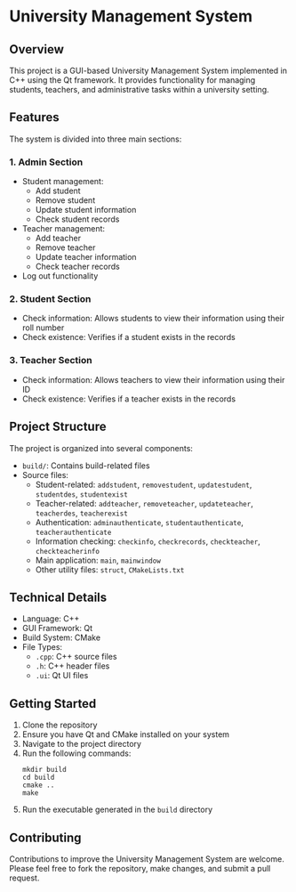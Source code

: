 # University Management System

## Overview
This project is a GUI-based University Management System implemented in C++ using the Qt framework. It provides functionality for managing students, teachers, and administrative tasks within a university setting.

## Features
The system is divided into three main sections:

### 1. Admin Section
- Student management:
  - Add student
  - Remove student
  - Update student information
  - Check student records
- Teacher management:
  - Add teacher
  - Remove teacher
  - Update teacher information
  - Check teacher records
- Log out functionality

### 2. Student Section
- Check information: Allows students to view their information using their roll number
- Check existence: Verifies if a student exists in the records

### 3. Teacher Section
- Check information: Allows teachers to view their information using their ID
- Check existence: Verifies if a teacher exists in the records

## Project Structure
The project is organized into several components:
- `build/`: Contains build-related files
- Source files:
  - Student-related: `addstudent`, `removestudent`, `updatestudent`, `studentdes`, `studentexist`
  - Teacher-related: `addteacher`, `removeteacher`, `updateteacher`, `teacherdes`, `teacherexist`
  - Authentication: `adminauthenticate`, `studentauthenticate`, `teacherauthenticate`
  - Information checking: `checkinfo`, `checkrecords`, `checkteacher`, `checkteacherinfo`
  - Main application: `main`, `mainwindow`
  - Other utility files: `struct`, `CMakeLists.txt`

## Technical Details
- Language: C++
- GUI Framework: Qt
- Build System: CMake
- File Types:
  - `.cpp`: C++ source files
  - `.h`: C++ header files
  - `.ui`: Qt UI files

## Getting Started
1. Clone the repository
2. Ensure you have Qt and CMake installed on your system
3. Navigate to the project directory
4. Run the following commands:
   ```
   mkdir build
   cd build
   cmake ..
   make
   ```
5. Run the executable generated in the `build` directory

## Contributing
Contributions to improve the University Management System are welcome. Please feel free to fork the repository, make changes, and submit a pull request.


